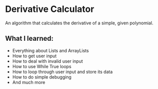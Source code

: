 # Derivative Calculator
An algorithm that calculates the derivative of a simple, given polynomial.
## What I learned:
* Everything about Lists and ArrayLists
* How to get user input
* How to deal with invalid user input
* How to use While True loops
* How to loop through user input and store its data
* How to do simple debugging
* And much more
